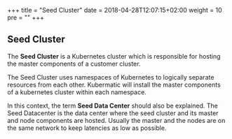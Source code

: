 +++
title = "Seed Cluster"
date = 2018-04-28T12:07:15+02:00
weight = 10
pre = "<b></b>"
+++

## Seed Cluster


The **Seed Cluster** is a Kubernetes cluster which is responsible for hosting the master components of a customer cluster.

The Seed Cluster uses namespaces of Kubernetes to logically separate resources from each other. Kubermatic will install the master components of a kubernetes cluster within each namespace.

In this context, the term **Seed Data Center** should also be explained. The Seed Datacenter is the data center where the seed cluster and its master and node components are hosted. Usually the master and the nodes are on the same network to keep latencies as low as possible.
